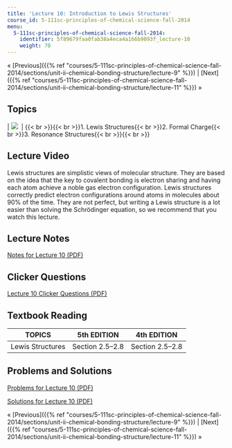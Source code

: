 ```yaml
---
title: 'Lecture 10: Introduction to Lewis Structures'
course_id: 5-111sc-principles-of-chemical-science-fall-2014
menu:
  5-111sc-principles-of-chemical-science-fall-2014:
    identifier: 5f89679faa0fab38a4eca4a166b9093f_lecture-10
    weight: 70
---
```

« [Previous]({{% ref "courses/5-111sc-principles-of-chemical-science-fall-2014/sections/unit-ii-chemical-bonding-structure/lecture-9" %}}) | [Next]({{% ref "courses/5-111sc-principles-of-chemical-science-fall-2014/sections/unit-ii-chemical-bonding-structure/lecture-11" %}}) »

Topics
------

| ![](https://open-learning-course-data.s3.amazonaws.com/5-111sc-principles-of-chemical-science-fall-2014/f79945bfeea47ad463e2a7f0b9b07a34_Lecture_10.jpg)  | {{< br >}}{{< br >}}1.  Lewis Structures{{< br >}}2.  Formal Charge{{< br >}}3.  Resonance Structures{{< br >}}{{< br >}} 

Lecture Video
-------------

Lewis structures are simplistic views of molecular structure. They are based on the idea that the key to covalent bonding is electron sharing and having each atom achieve a noble gas electron configuration. Lewis structures correctly predict electron configurations around atoms in molecules about 90% of the time. They are not perfect, but writing a Lewis structure is a lot easier than solving the Schrödinger equation, so we recommend that you watch this lecture.

Lecture Notes
-------------

[Notes for Lecture 10 (PDF)](https://open-learning-course-data.s3.amazonaws.com/5-111sc-principles-of-chemical-science-fall-2014/3549685d450773a066a716832634203f_MIT5_111F14_Lec10.pdf)

Clicker Questions
-----------------

[Lecture 10 Clicker Questions (PDF)](https://open-learning-course-data.s3.amazonaws.com/5-111sc-principles-of-chemical-science-fall-2014/24dc37bc0c1dfb973de638a443503003_MIT5_111F14_Lec10Clkr.pdf)

Textbook Reading
----------------

| TOPICS | 5th EDITION | 4th EDITION |
| --- | --- | --- |
| Lewis Structures | Section 2.5–2.8 | Section 2.5–2.8 

Problems and Solutions
----------------------

[Problems for Lecture 10 (PDF)](https://open-learning-course-data.s3.amazonaws.com/5-111sc-principles-of-chemical-science-fall-2014/abee91f1d2ffddbbe4127cd56c22ddf4_MIT5_111F14_Lec10Prob.pdf)

[Solutions for Lecture 10 (PDF)](https://open-learning-course-data.s3.amazonaws.com/5-111sc-principles-of-chemical-science-fall-2014/b381a9a13761c951237b14b96a4cd59a_MIT5_111F14_Lec10Soln.pdf)

« [Previous]({{% ref "courses/5-111sc-principles-of-chemical-science-fall-2014/sections/unit-ii-chemical-bonding-structure/lecture-9" %}}) | [Next]({{% ref "courses/5-111sc-principles-of-chemical-science-fall-2014/sections/unit-ii-chemical-bonding-structure/lecture-11" %}}) »